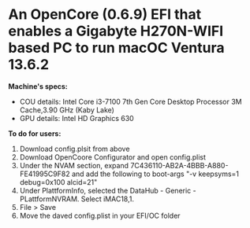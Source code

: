 # An OpenCore (0.6.9) EFI that enables a Gigabyte H270N-WIFI based PC to run macOC Ventura 13.6.2

**Machine's specs:**
- COU details: Intel Core i3-7100 7th Gen Core Desktop Processor 3M Cache,3.90 GHz (Kaby Lake)
- GPU details: Intel HD Graphics 630

**To do for users:**
1. Download config.plsit from above
2. Download OpenCoore Configurator and open config.plist
3. Under the NVAM section, expand 7C436110-AB2A-4BBB-A880-FE41995C9F82 and add the following to boot-args "-v keepsyms=1 debug=0x100 alcid=21"
4. Under PlattformInfo, selected the DataHub - Generic - PLattformNVRAM. Select iMAC18,1.
5. File > Save
6. Move the daved config.plist in your EFI/OC folder
